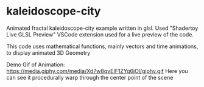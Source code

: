 # kaleidoscope-city
Animated fractal kaleidoscope-city example written in glsl. Used "Shadertoy Live GLSL Preview" VSCode extension used for a live preview of the code.

This code uses mathematical functions, mainly vectors and time animations, to display animated 3D Geometry

Demo Gif of Animation: https://media.giphy.com/media/Xd7w8qvEIF1ZYq6jOl/giphy.gif
Here you can see it procedurally warp through the center point of the scene
